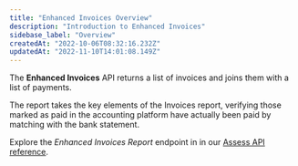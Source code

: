 ```yaml
---
title: "Enhanced Invoices Overview"
description: "Introduction to Enhanced Invoices"
sidebase_label: "Overview"
createdAt: "2022-10-06T08:32:16.232Z"
updatedAt: "2022-11-10T14:01:08.149Z"
---
```


The **Enhanced Invoices** API returns a list of invoices and joins them with a list of payments.

The report takes the key elements of the Invoices report, verifying those marked as paid in the accounting platform have actually been paid by matching with the bank statement.

Explore the _Enhanced Invoices Report_ endpoint in in our [Assess API reference](/assess-api#/operations/get-enhanced-invoices-report).
